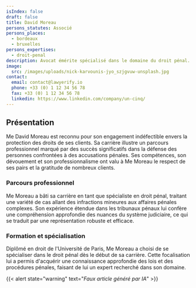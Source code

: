 ```yaml
---
isIndex: false
draft: false
title: David Moreau
persons_statutes: Associé
persons_places:
  - bordeaux
  - bruxelles
persons_expertises:
  - droit-penal
description: Avocat émérite spécialisé dans le domaine du droit pénal. Avec une passion ardente pour la justice et une expertise approfondie, Me Moreau est prêt à vous offrir une représentation exceptionnelle dans toutes les affaires pénales.
image:
  src: /images/uploads/nick-karvounis-jyo_szjgvuw-unsplash.jpg
contact:
  email: contact@lawyerify.io
  phone: +33 (0) 1 12 34 56 78
  fax: +33 (0) 1 12 34 56 78
  linkedin: https://www.linkedin.com/company/un-cinq/
---
```

## Présentation

Me David Moreau est reconnu pour son engagement indéfectible envers la protection des droits de ses clients. Sa carrière illustre un parcours professionnel marqué par des succès significatifs dans la défense des personnes confrontées à des accusations pénales. Ses compétences, son dévouement et son professionnalisme ont valu à Me Moreau le respect de ses pairs et la gratitude de nombreux clients.

### Parcours professionnel

Me Moreau a bâti sa carrière en tant que spécialiste en droit pénal, traitant une variété de cas allant des infractions mineures aux affaires pénales complexes. Son expérience étendue dans les tribunaux pénaux lui confère une compréhension approfondie des nuances du système judiciaire, ce qui se traduit par une représentation robuste et efficace.

### Formation et spécialisation

Diplômé en droit de l'Université de Paris, Me Moreau a choisi de se spécialiser dans le droit pénal dès le début de sa carrière. Cette focalisation lui a permis d'acquérir une connaissance approfondie des lois et des procédures pénales, faisant de lui un expert recherché dans son domaine.

{{< alert state="warning" text="*Faux article généré par IA*" >}}
